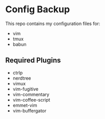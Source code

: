 # Config Backup

This repo contains my configuration files for:
* vim
* tmux
* babun

## Required Plugins
* ctrlp
* nerdtree
* vimux
* vim-fugitive
* vim-commentary
* vim-coffee-script
* emmet-vim
* vim-buffergator

